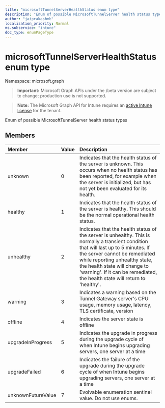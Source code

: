```yaml
---
title: "microsoftTunnelServerHealthStatus enum type"
description: "Enum of possible MicrosoftTunnelServer health status types"
author: "jaiprakashmb"
localization_priority: Normal
ms.subservice: "intune"
doc_type: enumPageType
---
```


# microsoftTunnelServerHealthStatus enum type

Namespace: microsoft.graph

> **Important:** Microsoft Graph APIs under the /beta version are subject to change; production use is not supported.

> **Note:** The Microsoft Graph API for Intune requires an [active Intune license](https://go.microsoft.com/fwlink/?linkid=839381) for the tenant.

Enum of possible MicrosoftTunnelServer health status types

## Members
|Member|Value|Description|
|:---|:---|:---|
|unknown|0|Indicates that the health status of the server is unknown. This occurs when no health status has been reported, for example when the server is initialized, but has not yet been evaluated for its health.|
|healthy|1|Indicates that the health status of the server is healthy. This should be the normal operational health status.|
|unhealthy|2|Indicates that the health status of the server is unhealthy. This is normally a transient condition that will last up to 5 minutes. If the server cannot be remediated while reporting unhealthy state, the health state will change to 'warning'. If it can be remediated, the health state will return to 'healthy'.|
|warning|3|Indicates a warning based on the Tunnel Gateway server's CPU usage, memory usage, latency, TLS certificate, version|
|offline|4|Indicates the server state is offline|
|upgradeInProgress|5|Indicates the upgrade in progress during the upgrade cycle of when Intune begins upgrading servers, one server at a time|
|upgradeFailed|6|Indicates the failure of the upgrade during the upgrade cycle of when Intune begins upgrading servers, one server at a time|
|unknownFutureValue|7|Evolvable enumeration sentinel value. Do not use enums.|
